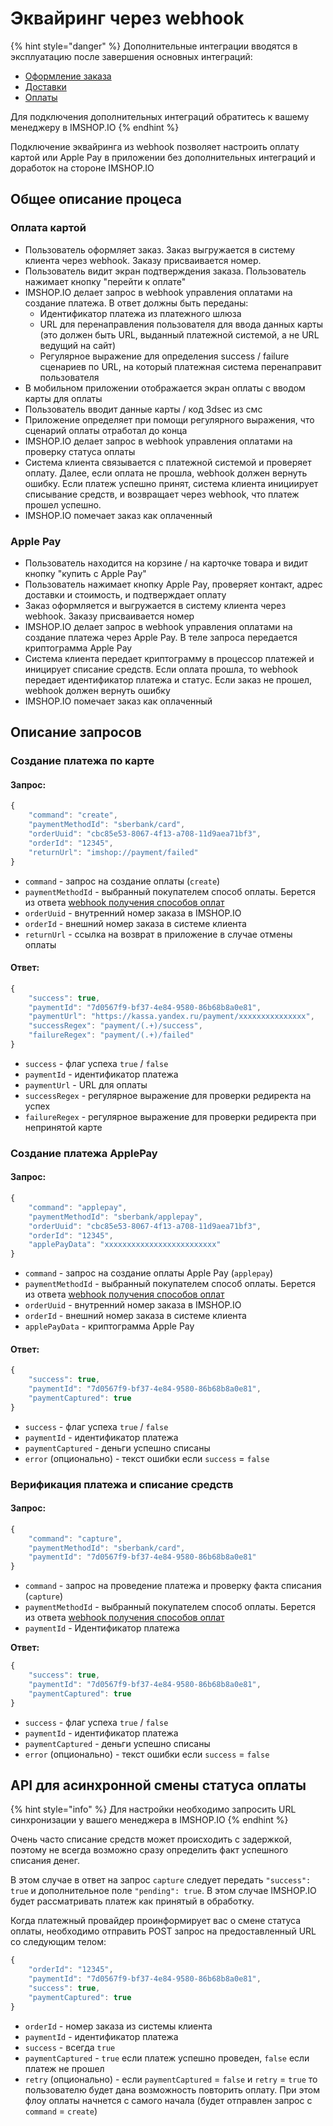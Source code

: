 # Эквайринг через webhook

{% hint style="danger" %}
Дополнительные интеграции вводятся в эксплуатацию после завершения основных интеграций:

* [Оформление заказа](../oformlenie-zakaza.-dostavki-oplaty/order.md)
* [Доставки](../oformlenie-zakaza.-dostavki-oplaty/deliveries.md)
* [Оплаты](../oformlenie-zakaza.-dostavki-oplaty/payments.md)

Для подключения дополнительных интеграций обратитесь к вашему менеджеру в IMSHOP.IO
{% endhint %}

Подключение эквайринга из webhook позволяет настроить оплату картой или Apple Pay в приложении без дополнительных интеграций и доработок на стороне IMSHOP.IO

## Общее описание процеса

### Оплата картой

* Пользователь оформляет заказ. Заказ выгружается в систему клиента через webhook. Заказу присваивается номер.
* Пользователь видит экран подтверждения заказа. Пользователь нажимает кнопку "перейти к оплате"
* IMSHOP.IO делает запрос в webhook управления оплатами на создание платежа. В ответ должны быть переданы:
  * Идентификатор платежа из платежного шлюза
  * URL для перенаправления пользователя для ввода данных карты \(это должен быть URL, выданный платежной системой, а не URL ведущий на сайт\)
  * Регулярное выражение для определения success / failure сценариев по URL, на который платежная система перенаправит пользователя
* В мобильном приложении отображается экран оплаты с вводом карты для оплаты
* Пользователь вводит данные карты / код 3dsec из смс
* Приложение определяет при помощи регулярного выражения, что сценарий оплаты отработал до конца
* IMSHOP.IO делает запрос в webhook управления оплатами на проверку статуса оплаты
* Система клиента связывается с платежной системой и проверяет оплату. Далее, если оплата не прошла, webhook должен вернуть ошибку. Если платеж успешно принят, система клиента инициирует списывание средств, и возвращает через webhook, что платеж прошел успешно.
* IMSHOP.IO помечает заказ как оплаченный

### Apple Pay

* Пользователь находится на корзине / на карточке товара и видит кнопку "купить с Apple Pay"
* Пользователь нажимает кнопку Apple Pay, проверяет контакт, адрес доставки и стоимость, и подтверждает оплату
* Заказ оформляется и выгружается в систему клиента через webhook. Заказу присваивается номер
* IMSHOP.IO делает запрос в webhook управления оплатами на создание платежа через Apple Pay. В теле запроса передается криптограмма Apple Pay
* Система клиента передает криптограмму в процессор платежей и иницирует списание средств. Если оплата прошла, то webhook передает идентификатор платежа и статус. Если заказ не прошел, webhook должен вернуть ошибку
* IMSHOP.IO помечает заказ как оплаченный

## Описание запросов

### Создание платежа по карте

#### **Запрос:**

```javascript
{
    "command": "create",
    "paymentMethodId": "sberbank/card",
    "orderUuid": "cbc85e53-8067-4f13-a708-11d9aea71bf3",
    "orderId": "12345",
    "returnUrl": "imshop://payment/failed"
}
```

* `command` - запрос на создание оплаты \(`create`\)
* `paymentMethodId` - выбранный покупателем способ оплаты. Берется из ответа [webhook получения способов оплат](https://developer.imshop.io/developers/deliveries-and-payments/payments)
* `orderUuid` - внутренний номер заказа в IMSHOP.IO
* `orderId` - внешний номер заказа в системе клиента
* `returnUrl` - ссылка на возврат в приложение в случае отмены оплаты

#### **Ответ:**

```javascript
{
    "success": true,
    "paymentId": "7d0567f9-bf37-4e84-9580-86b68b8a0e81",
    "paymentUrl": "https://kassa.yandex.ru/payment/xxxxxxxxxxxxxxx",
    "successRegex": "payment/(.+)/success",
    "failureRegex": "payment/(.+)/failed"
}
```

* `success` - флаг успеха `true` / `false`
* `paymentId` - идентификатор платежа
* `paymentUrl` - URL для оплаты
* `successRegex` - регулярное выражение для проверки редиректа на успех
* `failureRegex` - регулярное выражение для проверки редиректа при непринятой карте

### Создание платежа ApplePay

#### **Запрос:**

```javascript
{
    "command": "applepay",
    "paymentMethodId": "sberbank/applepay",
    "orderUuid": "cbc85e53-8067-4f13-a708-11d9aea71bf3",
    "orderId": "12345",
    "applePayData": "xxxxxxxxxxxxxxxxxxxxxxxxx"
}
```

* `command` - запрос на создание оплаты Apple Pay \(`applepay`\)
* `paymentMethodId` - выбранный покупателем способ оплаты. Берется из ответа [webhook получения способов оплат](https://developer.imshop.io/developers/deliveries-and-payments/payments)
* `orderUuid` - внутренний номер заказа в IMSHOP.IO
* `orderId` - внешний номер заказа в системе клиента
* `applePayData` - криптограмма Apple Pay

#### **Ответ:**

```javascript
{
    "success": true,
    "paymentId": "7d0567f9-bf37-4e84-9580-86b68b8a0e81",
    "paymentCaptured": true
}
```

* `success` - флаг успеха `true` / `false`
* `paymentId` - идентификатор платежа
* `paymentCaptured` - деньги успешно списаны
* `error` \(опционально\) - текст ошибки если `success` = `false`

### Верификация платежа и списание средств

#### **Запрос:**

```javascript
{
    "command": "capture",
    "paymentMethodId": "sberbank/card",
    "paymentId": "7d0567f9-bf37-4e84-9580-86b68b8a0e81"
}
```

* `command` - запрос на проведение платежа и проверку факта списания \(`capture`\)
* `paymentMethodId` - выбранный покупателем способ оплаты. Берется из ответа [webhook получения способов оплат](../oformlenie-zakaza.-dostavki-oplaty/payments.md)
* `paymentId` - Идентификатор платежа

**Ответ:**

```javascript
{
    "success": true,
    "paymentId": "7d0567f9-bf37-4e84-9580-86b68b8a0e81",
    "paymentCaptured": true
}
```

* `success` - флаг успеха `true` / `false`
* `paymentId` - идентификатор платежа
* `paymentCaptured` - деньги успешно списаны
* `error` \(опционально\) - текст ошибки если `success` = `false`

## API для асинхронной смены статуса оплаты

{% hint style="info" %}
Для настройки необходимо запросить URL синхронизации у вашего менеджера в IMSHOP.IO
{% endhint %}

Очень часто списание средств может происходить с задержкой, поэтому не всегда возможно сразу определить факт успешного списания денег.

В этом случае в ответ на запрос `capture` следует передать `"success": true` и дополнительное поле `"pending": true`. В этом случае IMSHOP.IO будет рассматривать платеж как принятый в обработку.

Когда платежный провайдер проинформирует вас о смене статуса оплаты, необходимо отправить POST запрос на предоставленный URL со следующим телом:

```javascript
{
    "orderId": "12345",
    "paymentId": "7d0567f9-bf37-4e84-9580-86b68b8a0e81",
    "success": true,
    "paymentCaptured": true
}
```

* `orderId` - номер заказа из системы клиента
* `paymentId` - идентификатор платежа
* `success` - всегда `true`
* `paymentCaptured` - `true` eсли платеж успешно проведен, `false` если платеж не прошел
* `retry` \(опционально\) - если `paymentCaptured` = `false` и `retry` = `true` то пользователю будет дана возможность повторить оплату. При этом флоу оплаты начнется с самого начала \(будет отправлен запрос с `command` = `create`\)

